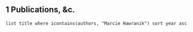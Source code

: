 
## 1 Publications, &c.

```dataview
list title where icontains(authors, "Marcie Hawranik") sort year asc
```